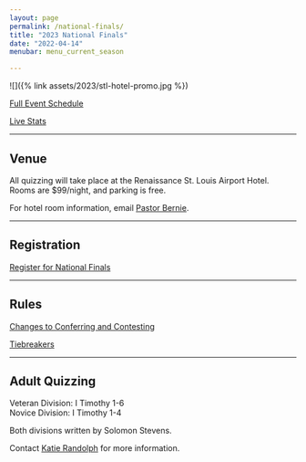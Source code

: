 ```yaml
---
layout: page
permalink: /national-finals/
title: "2023 National Finals"
date: "2022-04-14"
menubar: menu_current_season

---
```


![]({% link assets/2023/stl-hotel-promo.jpg %})



<a href="{% link _pages/national-finals-schedule.md %}" class="button is-primary">Full Event Schedule</a>

<a href="{% link _pages/live-events.md %}" class="button is-primary">Live Stats</a>


---

## Venue

All quizzing will take place at the Renaissance St. Louis Airport Hotel. Rooms are $99/night, and parking is free.

For hotel room information, email [Pastor Bernie](mailto:elliotbq@gmail.com).

<!-- <a href="https://www.marriott.com/events/start.mi?id=1683745765249&key=GRP" class="button is-primary">Hotel Reservation Link</a> -->

---

## Registration

<a href="https://brushfire.com/agusa/NBQ/551064" class="button is-primary">Register for National Finals</a>


---

## Rules

<a href="{% link _pages/contesting-changes.md %}" class="button is-primary">Changes to Conferring and Contesting</a>

<a href="{% link assets/2023/2023 National Finals Tie Breaker Rules.pdf %}" class="button is-primary">Tiebreakers</a>

---

## Adult Quizzing

Veteran Division: I Timothy 1-6  
Novice Division: I Timothy 1-4

Both divisions written by Solomon Stevens.

Contact [Katie Randolph](mailto:kaitlyn.randolph@gmail.com) for more information.

